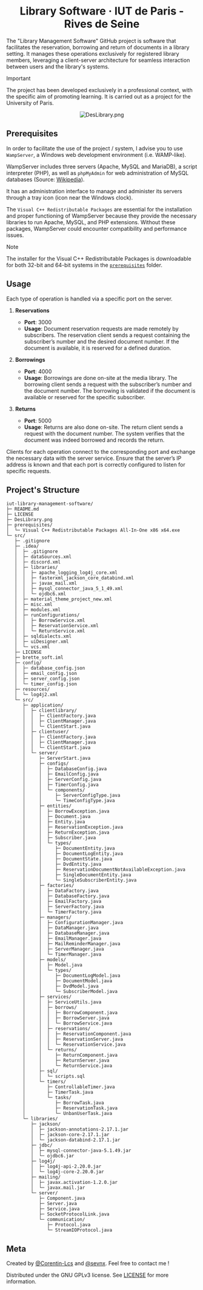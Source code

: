 <h1 align="center">Library Software · IUT de Paris - Rives de Seine</h1>

The "Library Management Software" GitHub project is software that facilitates the reservation, borrowing and return of documents in a library setting. It manages these operations exclusively for registered library members, leveraging a client-server architecture for seamless interaction between users and the library's systems.

> [!IMPORTANT]  
> The project has been developed exclusively in a professional context, with the specific aim of promoting learning. It is carried out as a project for the University of Paris.

<p align="center">
  <img src="https://github.com/Corentin-Lcs/iut-library-management-software/blob/main/DesLibrary.png" alt="DesLibrary.png"/>
</p>

## Prerequisites

In order to facilitate the use of the project / system, I advise you to use `WampServer`, a Windows web development environment (i.e. WAMP-like).

WampServer includes three servers (Apache, MySQL and MariaDB), a script interpreter (PHP), as well as `phpMyAdmin` for web administration of MySQL databases (Source: [Wikipedia](https://en.wikipedia.org/wiki/WampServer)).

It has an administration interface to manage and administer its servers through a tray icon (icon near the Windows clock).

The `Visual C++ Redistributable Packages` are essential for the installation and proper functioning of WampServer because they provide the necessary libraries to run Apache, MySQL, and PHP extensions. Without these packages, WampServer could encounter compatibility and performance issues.

> [!NOTE]
> The installer for the Visual C++ Redistributable Packages is downloadable for both 32-bit and 64-bit systems in the [`prerequisites`](https://github.com/Corentin-Lcs/iut-library-management-software/tree/main/prerequisites) folder.

## Usage

Each type of operation is handled via a specific port on the server.

1. **Reservations**
   - **Port**: 3000
   - **Usage**: Document reservation requests are made remotely by subscribers. The reservation client sends a request containing the subscriber’s number and the desired document number. If the document is available, it is reserved for a defined duration.

2. **Borrowings**
   - **Port**: 4000
   - **Usage**: Borrowings are done on-site at the media library. The borrowing client sends a request with the subscriber’s number and the document number. The borrowing is validated if the document is available or reserved for the specific subscriber.

3. **Returns**
   - **Port**: 5000
   - **Usage**: Returns are also done on-site. The return client sends a request with the document number. The system verifies that the document was indeed borrowed and records the return.

Clients for each operation connect to the corresponding port and exchange the necessary data with the server service. Ensure that the server’s IP address is known and that each port is correctly configured to listen for specific requests.

## Project's Structure

```
iut-library-management-software/
├─ README.md
├─ LICENSE
├─ DesLibrary.png
├─ prerequisites/
│  └─ Visual C++ Redistributable Packages All-In-One x86 x64.exe
└─ src/
   ├─ .gitignore
   ├─ .idea/
   │  ├─ .gitignore
   │  ├─ dataSources.xml
   │  ├─ discord.xml
   │  ├─ libraries/
   │  │  ├─ apache_logging_log4j_core.xml
   │  │  ├─ fasterxml_jackson_core_databind.xml
   │  │  ├─ javax_mail.xml
   │  │  ├─ mysql_connector_java_5_1_49.xml
   │  │  └─ ojdbc6.xml
   │  ├─ material_theme_project_new.xml
   │  ├─ misc.xml
   │  ├─ modules.xml
   │  ├─ runConfigurations/
   │  │  ├─ BorrowService.xml
   │  │  ├─ ReservationService.xml
   │  │  └─ ReturnService.xml
   │  ├─ sqldialects.xml
   │  ├─ uiDesigner.xml
   │  └─ vcs.xml
   ├─ LICENSE
   ├─ brette_soft.iml
   ├─ config/
   │  ├─ database_config.json
   │  ├─ email_config.json
   │  ├─ server_config.json
   │  └─ timer_config.json
   ├─ resources/
   │  └─ log4j2.xml
   └─ src/
      ├─ application/
      │  ├─ clientlibrary/
      │  │  ├─ ClientFactory.java
      │  │  ├─ ClientManager.java
      │  │  └─ ClientStart.java
      │  ├─ clientuser/
      │  │  ├─ ClientFactory.java
      │  │  ├─ ClientManager.java
      │  │  └─ ClientStart.java
      │  └─ server/
      │     ├─ ServerStart.java
      │     ├─ configs/
      │     │  ├─ DatabaseConfig.java
      │     │  ├─ EmailConfig.java
      │     │  ├─ ServerConfig.java
      │     │  ├─ TimerConfig.java
      │     │  └─ components/
      │     │     ├─ ServerConfigType.java
      │     │     └─ TimeConfigType.java
      │     ├─ entities/
      │     │  ├─ BorrowException.java
      │     │  ├─ Document.java
      │     │  ├─ Entity.java
      │     │  ├─ ReservationException.java
      │     │  ├─ ReturnException.java
      │     │  ├─ Subscriber.java
      │     │  └─ types/
      │     │     ├─ DocumentEntity.java
      │     │     ├─ DocumentLogEntity.java
      │     │     ├─ DocumentState.java
      │     │     ├─ DvdEntity.java
      │     │     ├─ ReservationDocumentNotAvailableException.java
      │     │     ├─ SingleDocumentEntity.java
      │     │     └─ SingleSubscriberEntity.java
      │     ├─ factories/
      │     │  ├─ DataFactory.java
      │     │  ├─ DatabaseFactory.java
      │     │  ├─ EmailFactory.java
      │     │  ├─ ServerFactory.java
      │     │  └─ TimerFactory.java
      │     ├─ managers/
      │     │  ├─ ConfigurationManager.java
      │     │  ├─ DataManager.java
      │     │  ├─ DatabaseManager.java
      │     │  ├─ EmailManager.java
      │     │  ├─ MailReminderManager.java
      │     │  ├─ ServerManager.java
      │     │  └─ TimerManager.java
      │     ├─ models/
      │     │  ├─ Model.java
      │     │  └─ types/
      │     │     ├─ DocumentLogModel.java
      │     │     ├─ DocumentModel.java
      │     │     ├─ DvdModel.java
      │     │     └─ SubscriberModel.java
      │     ├─ services/
      │     │  ├─ ServiceUtils.java
      │     │  ├─ borrows/
      │     │  │  ├─ BorrowComponent.java
      │     │  │  ├─ BorrowServer.java
      │     │  │  └─ BorrowService.java
      │     │  ├─ reservations/
      │     │  │  ├─ ReservationComponent.java
      │     │  │  ├─ ReservationServer.java
      │     │  │  └─ ReservationService.java
      │     │  └─ returns/
      │     │     ├─ ReturnComponent.java
      │     │     ├─ ReturnServer.java
      │     │     └─ ReturnService.java
      │     ├─ sql/
      │     │  └─ scripts.sql
      │     └─ timers/
      │        ├─ ControllableTimer.java
      │        ├─ TimerTask.java
      │        └─ tasks/
      │           ├─ BorrowTask.java
      │           ├─ ReservationTask.java
      │           └─ UnbanUserTask.java
      └─ libraries/
         ├─ jackson/
         │  ├─ jackson-annotations-2.17.1.jar
         │  ├─ jackson-core-2.17.1.jar
         │  └─ jackson-databind-2.17.1.jar
         ├─ jdbc/
         │  ├─ mysql-connector-java-5.1.49.jar
         │  └─ ojdbc6.jar
         ├─ log4j/
         │  ├─ log4j-api-2.20.0.jar
         │  └─ log4j-core-2.20.0.jar
         ├─ mailing/
         │  ├─ javax.activation-1.2.0.jar
         │  └─ javax.mail.jar
         └─ server/
            ├─ Component.java
            ├─ Server.java
            ├─ Service.java
            ├─ SocketProtocolLink.java
            └─ communication/
               ├─ Protocol.java
               └─ StreamIOProtocol.java
```

## Meta

Created by [@Corentin-Lcs](https://github.com/Corentin-Lcs) and [@sevnx](https://github.com/sevnx). Feel free to contact me !

Distributed under the GNU GPLv3 license. See [LICENSE](https://github.com/Corentin-Lcs/iut-library-management-software/blob/main/LICENSE) for more information.
